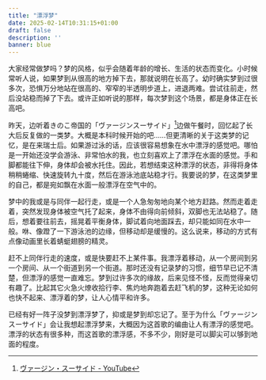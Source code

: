 ```yaml
---
title: "漂浮梦"
date: 2025-02-14T10:31:15+01:00
draft: false
description: ''
banner: blue
---
```

大家经常做梦吗？梦的风格，似乎会随着年龄的增长、生活的状态而变化。小时候常听人说，如果梦到从很高的地方掉下去，那就说明在长高了。幼时确实梦到过很多次，恐惧万分地站在很高的、窄窄的半透明步道上，进退两难。尝试往前走，然后没站稳而掉了下去。或许正如听说的那样，每次梦到这个场景，都是身体正在长高吧。

昨天，边听着きのこ帝国的「ヴァージンスーサイド」[^1]边做午餐时，回忆起了长大后反复做的一类梦。大概是本科时候开始的吧……但更清晰的关于这类梦的记忆，是在来瑞士后。如果游过泳的话，应该很容易想象在水中漂浮的感觉吧。哪怕是一开始还没学会游泳、非常怕水的我，也立刻喜欢上了漂浮在水面的感觉。手和脚都能往下伸，身体却会被水托住。因此，若想结束这种漂浮的状态，非得将身体稍稍蜷缩、快速旋转九十度，然后在游泳池底站稳才行。我要说的梦，在这类梦里的自己，都是宛如飘在水面一般漂浮在空气中的。

梦中的我或是与同伴一起行走，或是一个人急匆匆地向某个地方赶路。然而走着走着，突然发现身体被空气托了起来，身体不由得向前倾斜，双脚也无法站稳了。随后，想着要往前去，摇晃着平衡身体，脚试着向地面踩去，却只能如同在水中一般。咻、像蹬了一下游泳池的边缘，但移动却是缓慢的。这么说来，移动的方式有点像动画里长着蜻蜓翅膀的精灵。

赶不上同伴行走的速度，或是快要赶不上某件事。我漂浮着移动，从一个房间到另一个房间、从一个街道到另一个街道。那时还没有记录梦的习惯，细节早已记不清楚，但漂浮的感觉一直难忘。梦到过许多次的缘故，后来见怪不怪，反而觉得亲切有趣了。比起其它火急火燎收拾行李、焦灼地奔跑着去赶飞机的梦，这种无论如何也快不起来、漂浮着的梦，让人心情平和许多。

已经有好一阵子没梦到漂浮梦了，抑或是梦到却忘记了。至于为什么「ヴァージンスーサイド」会让我想起漂浮梦来，大概因为这首歌的编曲让人有漂浮的感觉吧。漂浮的状态有很多种，而这首歌的漂浮感，不多不少，刚好是可以脚尖可以够到地面的程度。

[^1]: [ヴァージン・スーサイド - YouTube](https://www.youtube.com/watch?v=QZujRCCsSww)